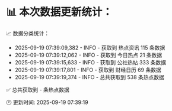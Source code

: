 📊 本次数据更新统计：
==========================

📈 数据分类统计：
- 2025-09-19 07:39:09,382 - INFO - 获取到 热点资讯 115 条数据
- 2025-09-19 07:39:12,062 - INFO - 获取到 今日热点 21 条数据
- 2025-09-19 07:39:15,633 - INFO - 获取到 公社热帖 333 条数据
- 2025-09-19 07:39:17,801 - INFO - 获取到 财经日历 69 条数据
- 2025-09-19 07:39:19,374 - INFO - 总共获取到 538 条热点数据

✅ 总共获取到 - 条热点数据

🕐 更新时间: 2025-09-19 07:39:19

